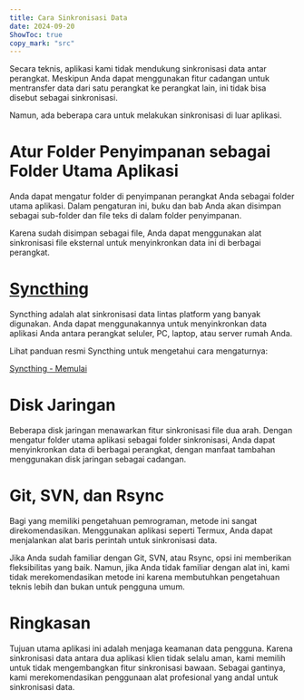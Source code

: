 ```yaml
---
title: Cara Sinkronisasi Data  
date: 2024-09-20  
ShowToc: true
copy_mark: "src"
---
```


Secara teknis, aplikasi kami tidak mendukung sinkronisasi data antar perangkat. Meskipun Anda dapat menggunakan fitur cadangan untuk mentransfer data dari satu perangkat ke perangkat lain, ini tidak bisa disebut sebagai sinkronisasi.

Namun, ada beberapa cara untuk melakukan sinkronisasi di luar aplikasi.

# Atur Folder Penyimpanan sebagai Folder Utama Aplikasi

Anda dapat mengatur folder di penyimpanan perangkat Anda sebagai folder utama aplikasi. Dalam pengaturan ini, buku dan bab Anda akan disimpan sebagai sub-folder dan file teks di dalam folder penyimpanan.

Karena sudah disimpan sebagai file, Anda dapat menggunakan alat sinkronisasi file eksternal untuk menyinkronkan data ini di berbagai perangkat.

# [Syncthing](https://play.google.com/store/apps/details?id=com.nutomic.syncthingandroid)

Syncthing adalah alat sinkronisasi data lintas platform yang banyak digunakan. Anda dapat menggunakannya untuk menyinkronkan data aplikasi Anda antara perangkat seluler, PC, laptop, atau server rumah Anda.

Lihat panduan resmi Syncthing untuk mengetahui cara mengaturnya:

[Syncthing - Memulai](https://docs.syncthing.net/intro/getting-started.html#getting-started)

# Disk Jaringan

Beberapa disk jaringan menawarkan fitur sinkronisasi file dua arah. Dengan mengatur folder utama aplikasi sebagai folder sinkronisasi, Anda dapat menyinkronkan data di berbagai perangkat, dengan manfaat tambahan menggunakan disk jaringan sebagai cadangan.

# Git, SVN, dan Rsync

Bagi yang memiliki pengetahuan pemrograman, metode ini sangat direkomendasikan. Menggunakan aplikasi seperti Termux, Anda dapat menjalankan alat baris perintah untuk sinkronisasi data.

Jika Anda sudah familiar dengan Git, SVN, atau Rsync, opsi ini memberikan fleksibilitas yang baik. Namun, jika Anda tidak familiar dengan alat ini, kami tidak merekomendasikan metode ini karena membutuhkan pengetahuan teknis lebih dan bukan untuk pengguna umum.

# Ringkasan

Tujuan utama aplikasi ini adalah menjaga keamanan data pengguna. Karena sinkronisasi data antara dua aplikasi klien tidak selalu aman, kami memilih untuk tidak mengembangkan fitur sinkronisasi bawaan. Sebagai gantinya, kami merekomendasikan penggunaan alat profesional yang andal untuk sinkronisasi data.
